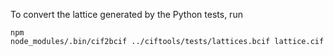 
To convert the lattice generated by the Python tests, run

```
npm
node_modules/.bin/cif2bcif ../ciftools/tests/lattices.bcif lattice.cif
```